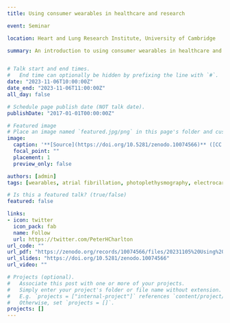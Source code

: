 ```yaml
---
title: Using consumer wearables in healthcare and research

event: Seminar

location: Heart and Lung Research Institute, University of Cambridge

summary: An introduction to using consumer wearables in healthcare and research.


# Talk start and end times.
#   End time can optionally be hidden by prefixing the line with `#`.
date: "2023-11-06T10:00:00Z"
date_end: "2023-11-06T11:00:00Z"
all_day: false

# Schedule page publish date (NOT talk date).
publishDate: "2017-01-01T00:00:00Z"

# Featured image
# Place an image named `featured.jpg/png` in this page's folder and customize its options here.
image: 
  caption: '**[Source](https://doi.org/10.5281/zenodo.10074566)** ([CC BY 4.0](https://creativecommons.org/licenses/by/4.0/))'
  focal_point: ""
  placement: 1
  preview_only: false

authors: [admin]
tags: [wearables, atrial fibrillation, photoplethysmography, electrocardiogram]

# Is this a featured talk? (true/false)
featured: false

links:
- icon: twitter
  icon_pack: fab
  name: Follow
  url: https://twitter.com/PeterHCharlton
url_code: ""
url_pdf: "https://zenodo.org/records/10074566/files/20231105%20Using%20wearables%20in%20health%20and%20research.pdf?download=1"
url_slides: "https://doi.org/10.5281/zenodo.10074566"
url_video: ""

# Projects (optional).
#   Associate this post with one or more of your projects.
#   Simply enter your project's folder or file name without extension.
#   E.g. `projects = ["internal-project"]` references `content/project/deep-learning/index.md`.
#   Otherwise, set `projects = []`.
projects: []
---
```

